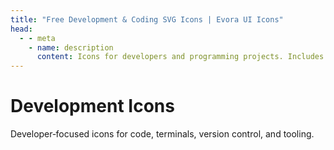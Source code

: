 ```yaml
---
title: "Free Development & Coding SVG Icons | Evora UI Icons"
head:
  - - meta
    - name: description
      content: Icons for developers and programming projects. Includes free SVG icons for code, terminals, version control, and development tools.
---
```


# Development Icons

Developer‑focused icons for code, terminals, version control, and tooling.

<IconCategory category="development" />
